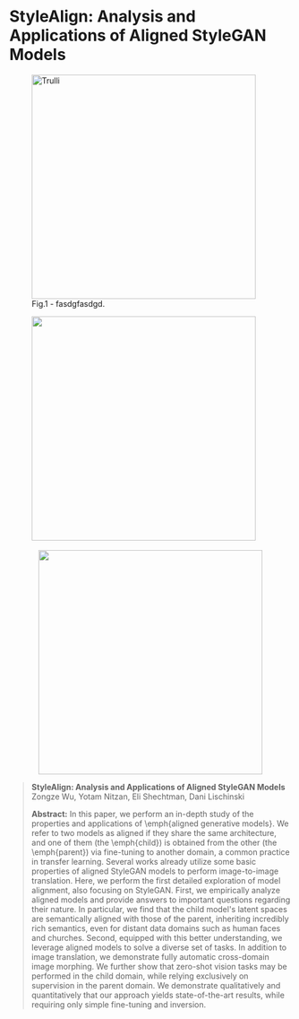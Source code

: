 # StyleAlign: Analysis and Applications of Aligned StyleGAN Models

<p align="center">
<figure>
  <img src="https://github.com/betterze/StyleAlign/blob/main/img/model_progress/dog2cat0.gif" alt="Trulli" style="width:400">
  <figcaption>Fig.1 - fasdgfasdgd.</figcaption>
</figure>
</p>


<p align="center">
  <a><img src='https://github.com/betterze/StyleAlign/blob/main/img/model_progress/dog2cat0.gif'   width=400 ></a 
</p>
&ensp;&ensp;&ensp;
 <p align="center">
    <a><img src='https://github.com/betterze/StyleAlign/blob/main/img/model_progress/ffhq2dog0.gif'   width=400 ></a
</p>
    
    

> **StyleAlign: Analysis and Applications of Aligned StyleGAN Models**<br>
> Zongze Wu, Yotam Nitzan, Eli Shechtman, Dani Lischinski <br>
>
>**Abstract:** In this paper, we perform an in-depth study of the properties and applications of \emph{aligned generative models}.
We refer to two models as aligned if they share the same architecture, and one of them (the \emph{child}) is obtained from the other (the \emph{parent}) via fine-tuning to another domain, a common practice in transfer learning.
Several works already utilize some basic properties of aligned StyleGAN models to perform image-to-image translation.
Here, we perform the first detailed exploration of model alignment, also focusing on StyleGAN. First, we empirically analyze aligned models and provide answers to important questions regarding their nature. In particular, we find that the child model's latent spaces are semantically aligned with those of the parent, inheriting incredibly rich semantics, even for distant data domains such as human faces and churches.
Second, equipped with this better understanding, we leverage aligned models to solve a diverse set of tasks.
In addition to image translation, we demonstrate fully automatic cross-domain image morphing.
We further show that zero-shot vision tasks may be performed in the child domain, while relying exclusively on supervision in the parent domain.
We demonstrate qualitatively and quantitatively that our approach yields state-of-the-art results, while requiring only simple fine-tuning and inversion. 
